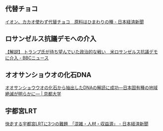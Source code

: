 ## 代替チョコ

[イオン、カカオ使わず代替チョコ　原料はひまわりの種 - 日本経済新聞](https://www.nikkei.com/article/DGXZQOUC1053N0Q5A610C2000000/)

## ロサンゼルス抗議デモへの介入

[【解説】 トランプ氏が待ち望んでいた政治的な戦い　米ロサンゼルス抗議デモに介入 - BBCニュース](https://www.bbc.com/japanese/articles/cql2xp56v92o)

## オオサンショウオの化石DNA

[オオサンショウウオの化石から抽出したDNAの解読に成功―日本固有種の地域絶滅が明らかに― | 京都大学](https://www.kyoto-u.ac.jp/ja/research-news/2025-06-10)

## 宇都宮LRT

[快走する宇都宮LRTに3つの難題　「混雑・人材・収益源」 - 日本経済新聞](https://www.nikkei.com/article/DGXZQOCC0414G0U5A600C2000000/)

